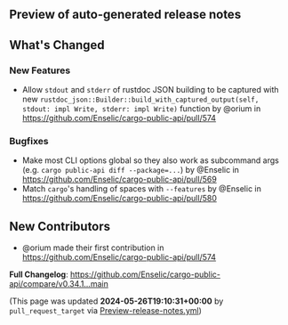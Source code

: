 ## Preview of auto-generated release notes
<!-- Release notes generated using configuration in .github/release.yml at main -->

## What's Changed
### New Features
* Allow `stdout` and `stderr` of rustdoc JSON building to be captured with new `rustdoc_json::Builder::build_with_captured_output(self, stdout: impl Write, stderr: impl Write)` function by @orium in https://github.com/Enselic/cargo-public-api/pull/574
### Bugfixes
* Make most CLI options global so they also work as subcommand args (e.g. `cargo public-api diff --package=...`) by @Enselic in https://github.com/Enselic/cargo-public-api/pull/569
* Match `cargo`'s handling of spaces with `--features` by @Enselic in https://github.com/Enselic/cargo-public-api/pull/580

## New Contributors
* @orium made their first contribution in https://github.com/Enselic/cargo-public-api/pull/574

**Full Changelog**: https://github.com/Enselic/cargo-public-api/compare/v0.34.1...main


(This page was updated **2024-05-26T19:10:31+00:00** by `pull_request_target` via [Preview-release-notes.yml](https://github.com/Enselic/cargo-public-api/actions/runs/9245583699))

